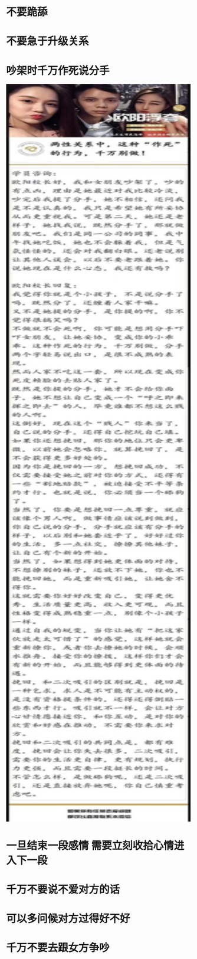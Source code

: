 #  不要跪舔



# 不要急于升级关系



# 吵架时千万作死说分手  
<img src="./imgs/1.jpg" style="width:500px;height:2000px" />


# 一旦结束一段感情 需要立刻收拾心情进入下一段



# 千万不要说不爱对方的话

# 可以多问候对方过得好不好


# 千万不要去跟女方争吵

# 